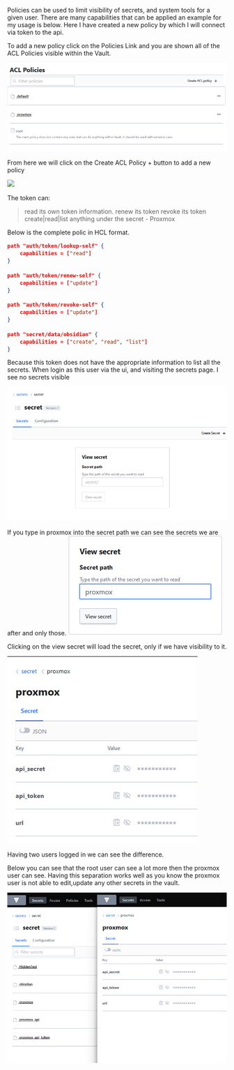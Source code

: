 Policies can be used to limit visibility of secrets, and system tools for a given user. There are many capabilities that can be applied an example for my usage is below. Here I have created a new policy by which I will connect via token to the api. 

To add a new policy click on the Policies Link and you are shown all of the ACL Policies visible within the Vault.

![](./img/vault-policies-page.png)

From here we will click on the Create ACL Policy + button to add a new policy

![](vault-policiy-obsidian-example.png)

The token can:
> read its own token information.
> renew its token
> revoke its token
> create|read|list anything under the secret - Proxmox

Below is the complete polic in HCL format.

```json
path "auth/token/lookup-self" {
    capabilities = ["read"]
}

path "auth/token/renew-self" {
    capabilities = ["update"]
}

path "auth/token/revoke-self" {
    capabilities = ["update"]
}

path "secret/data/obsidian" {
    capabilities = ["create", "read", "list"]
}
```

Because this token does not have the appropriate information to list all the secrets. When login as this user via the ui, and visiting the secrets page. I see no secrets visible

![](./img/vault-proxmox-list.png)

If you type in proxmox into the secret path we can see the secrets we are after and only those. 
![](./img/vault-proxmox-path-search.png)

Clicking on the view secret will load the secret, only if we have visibility to it.

![](./img/vault-proxmox-visible-list.png)

Having two users logged in we can see the difference. 

Below you can see that the root user can see a lot more then the proxmox user can see. Having this separation works well as you know the proxmox user is not able to edit,update any other secrets in the vault.

![](./img/vault-side-by-side.png)
